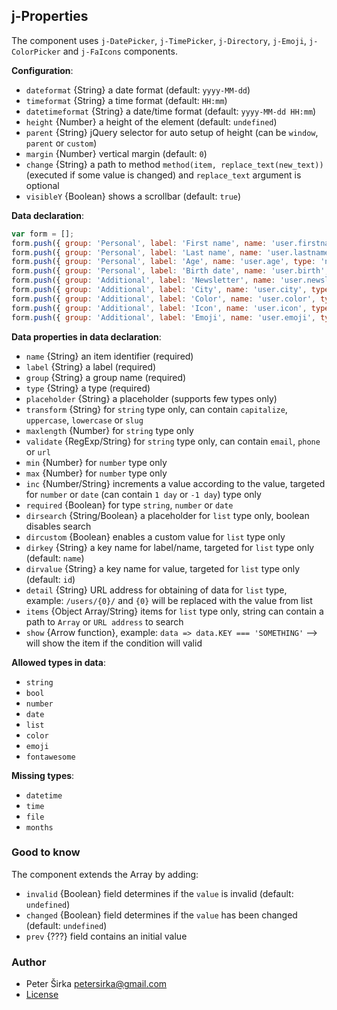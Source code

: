 ## j-Properties

The component uses `j-DatePicker`, `j-TimePicker`, `j-Directory`, `j-Emoji`, `j-ColorPicker` and `j-FaIcons` components.

__Configuration__:

- `dateformat` {String} a date format (default: `yyyy-MM-dd`)
- `timeformat` {String} a time format (default: `HH:mm`)
- `datetimeformat` {String} a date/time format (default: `yyyy-MM-dd HH:mm`)
- `height` {Number} a height of the element (default: `undefined`)
- `parent` {String} jQuery selector for auto setup of height (can be `window`, `parent` or `custom`)
- `margin` {Number} vertical margin (default: `0`)
- `change` {String} a path to method `method(item, replace_text(new_text))` (executed if some value is changed) and `replace_text` argument is optional
- `visibleY` {Boolean} shows a scrollbar (default: `true`)

__Data declaration__:

```javascript
var form = [];
form.push({ group: 'Personal', label: 'First name', name: 'user.firstname', type: 'string', value: 'Peter', transform: 'capitalize' });
form.push({ group: 'Personal', label: 'Last name', name: 'user.lastname', type: 'string', value: 'Širka', placeholder: 'String' });
form.push({ group: 'Personal', label: 'Age', name: 'user.age', type: 'number', value: 33, min: 30 });
form.push({ group: 'Personal', label: 'Birth date', name: 'user.birth', type: 'date', value: NOW });
form.push({ group: 'Additional', label: 'Newsletter', name: 'user.newsletter', type: 'bool', value: true });
form.push({ group: 'Additional', label: 'City', name: 'user.city', type: 'list', value: 2, items: 'items', dirsearch: 'Search city', dircustom: true });
form.push({ group: 'Additional', label: 'Color', name: 'user.color', type: 'color', value: '#e73323' });
form.push({ group: 'Additional', label: 'Icon', name: 'user.icon', type: 'fontawesome', value: 'fas fa-home' });
form.push({ group: 'Additional', label: 'Emoji', name: 'user.emoji', type: 'emoji', value: '', show: 'n => n.age === 33' });
```

__Data properties in data declaration__:
- `name` {String} an item identifier (required)
- `label` {String} a label (required)
- `group` {String} a group name (required)
- `type` {String} a type (required)
- `placeholder` {String} a placeholder (supports few types only)
- `transform` {String} for `string` type only, can contain `capitalize`, `uppercase`, `lowercase` or `slug`
- `maxlength` {Number} for `string` type only
- `validate` {RegExp/String} for `string` type only, can contain `email`, `phone` or `url`
- `min` {Number} for `number` type only
- `max` {Number} for `number` type only
- `inc` {Number/String} increments a value according to the value, targeted for `number` or `date` (can contain `1 day` or `-1 day`) type only
- `required` {Boolean} for type `string`, `number` or `date`
- `dirsearch` {String/Boolean} a placeholder for `list` type only, boolean disables search
- `dircustom` {Boolean} enables a custom value for `list` type only
- `dirkey` {String} a key name for label/name, targeted for `list` type only (default: `name`)
- `dirvalue` {String} a key name for value, targeted for `list` type only (default: `id`)
- `detail` {String} URL address for obtaining of data for `list` type, example: `/users/{0}/` and `{0}` will be replaced with the value from list
- `items` {Object Array/String} items for `list` type only, string can contain a path to `Array` or `URL address` to search
- `show` {Arrow function}, example: `data => data.KEY === 'SOMETHING'` --> will show the item if the condition will valid

__Allowed types in data__:

- `string`
- `bool`
- `number`
- `date`
- `list`
- `color`
- `emoji`
- `fontawesome`

__Missing types__:

- `datetime`
- `time`
- `file`
- `months`

### Good to know

The component extends the Array by adding:

- `invalid` {Boolean} field determines if the `value` is invalid (default: `undefined`)
- `changed` {Boolean} field determines if the `value` has been changed (default: `undefined`)
- `prev` {???} field contains an initial value

### Author

- Peter Širka <petersirka@gmail.com>
- [License](https://www.totaljs.com/license/)
